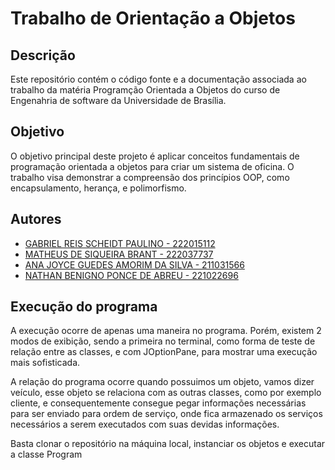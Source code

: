 # Trabalho de Orientação a Objetos

## Descrição

Este repositório contém o código fonte e a documentação associada ao trabalho da matéria Programção Orientada a Objetos do curso de Engenahria de software da Universidade de Brasília.

## Objetivo

O objetivo principal deste projeto é aplicar conceitos fundamentais de programação orientada a objetos para criar um sistema de oficina. O trabalho visa demonstrar a compreensão dos princípios OOP, como encapsulamento, herança, e polimorfismo.

## Autores
- [GABRIEL REIS SCHEIDT PAULINO - 222015112](https://github.com/Gxaite)
- [MATHEUS DE SIQUEIRA BRANT - 222037737](https://github.com/MatheussBrant)
- [ANA JOYCE GUEDES AMORIM DA SILVA - 211031566](https://github.com/anajoyceamorim)
- [NATHAN BENIGNO PONCE DE ABREU - 221022696](https://github.com/nateejpg)

## Execução do programa

A execução ocorre de apenas uma maneira no programa. Porém, existem 2 modos de exibição, sendo a primeira no terminal, como forma de teste de relação entre as classes, e com JOptionPane, para mostrar uma execução mais sofisticada. 

A relação do programa ocorre quando possuimos um objeto, vamos dizer veículo, esse objeto se relaciona com as outras classes, como por exemplo cliente, e consequentemente consegue pegar informações necessárias para ser enviado para ordem de serviço, onde fica armazenado os serviços necessários a serem executados com suas devidas informações.

Basta clonar o repositório na máquina local, instanciar os objetos e executar a classe Program

